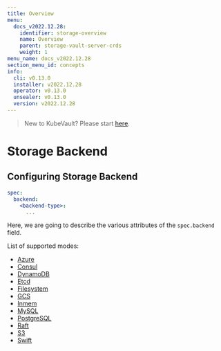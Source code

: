 ```yaml
---
title: Overview
menu:
  docs_v2022.12.28:
    identifier: storage-overview
    name: Overview
    parent: storage-vault-server-crds
    weight: 1
menu_name: docs_v2022.12.28
section_menu_id: concepts
info:
  cli: v0.13.0
  installer: v2022.12.28
  operator: v0.13.0
  unsealer: v0.13.0
  version: v2022.12.28
---
```


> New to KubeVault? Please start [here](/docs/v2022.12.28/concepts/README).

# Storage Backend

## Configuring Storage Backend

```yaml
spec:
  backend:
    <backend-type>:
      ...
```

Here, we are going to describe the various attributes of the `spec.backend` field.

List of supported modes:

- [Azure](/docs/v2022.12.28/concepts/vault-server-crds/storage/azure)
- [Consul](/docs/v2022.12.28/concepts/vault-server-crds/storage/consul)
- [DynamoDB](/docs/v2022.12.28/concepts/vault-server-crds/storage/dynamodb)
- [Etcd](/docs/v2022.12.28/concepts/vault-server-crds/storage/etcd)
- [Filesystem](/docs/v2022.12.28/concepts/vault-server-crds/storage/filesystem)
- [GCS](/docs/v2022.12.28/concepts/vault-server-crds/storage/gcs)
- [Inmem](/docs/v2022.12.28/concepts/vault-server-crds/storage/inmem)
- [MySQL](/docs/v2022.12.28/concepts/vault-server-crds/storage/mysql)
- [PostgreSQL](/docs/v2022.12.28/concepts/vault-server-crds/storage/postgresql)
- [Raft](/docs/v2022.12.28/concepts/vault-server-crds/storage/raft)
- [S3](/docs/v2022.12.28/concepts/vault-server-crds/storage/s3)
- [Swift](/docs/v2022.12.28/concepts/vault-server-crds/storage/swift)
